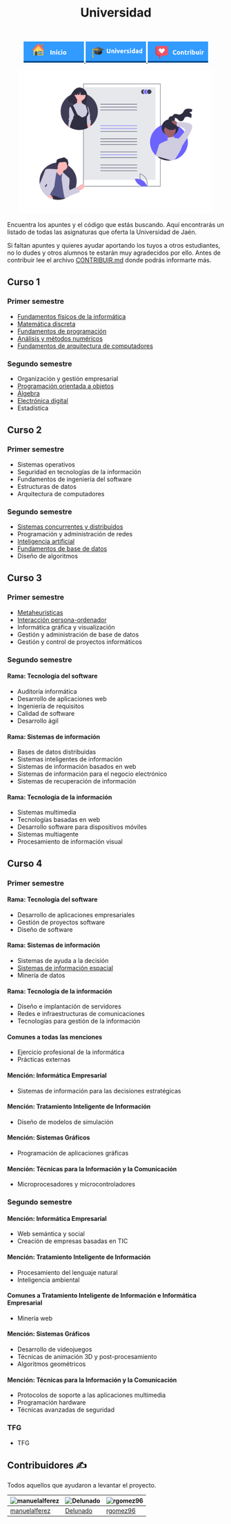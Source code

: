 <h1 align="center"> Universidad </h1> <br>
<p align="center">
          <a 		href="../README.md">
  <img alt="Inicio" title="Inicio" src="../imagenes/boton-inicio.png" width="140">
  </a>
      <a 		href="./">
  <img alt="Universidad" title="Universidad" src="../imagenes/boton-universidad.png" width="140">
  </a>
        <a 		href="../doc/CONTRIBUIR.md">
  <img alt="Contribuir" title="Contribuir" src="../imagenes/boton-contribuir.png" width="140">
  </a>
</p>
<p align="center">
    <img alt="HOME" title="HOME" src="../imagenes/universidad.png" width="450">
</p>





Encuentra los apuntes y el código que estás buscando. Aquí encontrarás un listado de todas las asignaturas que oferta la Universidad de Jaén.

 Si faltan apuntes y quieres ayudar aportando los tuyos a otros estudiantes, no lo dudes y otros alumnos te estarán muy agradecidos por ello. Antes de contribuir lee el archivo [CONTRIBUIR.md](https://github.com/Stuja/stuja/blob/master/doc/CONTRIBUIR.md) donde podrás informarte más.



## Curso 1 



### Primer semestre

- [Fundamentos físicos de la informática](asignaturas/Fundamentos%20Físicos%20de%20la%20Informática)
- [Matemática discreta](asignaturas/Matemática%20Discreta)
- [Fundamentos de programación](asignaturas/Fundamentos%20de%20programación)
- [Análisis y métodos numéricos](asignaturas/Análisis%20y%20Métodos%20Numéricos)
- [Fundamentos de arquitectura de computadores](asignaturas/Fundamentos%20de%20Arquitectura%20de%20Computadores)



### Segundo semestre

- Organización y gestión empresarial 
- [Programación orientada a objetos](asignaturas/Programación%20Orientada%20a%20Objetos) 
- [Álgebra](asignaturas/Álgebra) 
- [Electrónica digital](asignaturas/Electrónica%20Digital) 
- Estadística



## Curso 2



### Primer semestre

- Sistemas operativos 
- Seguridad en tecnologías de la información 
- Fundamentos de ingeniería del software
- Estructuras de datos 
- Arquitectura de computadores



### Segundo semestre

- [Sistemas concurrentes y distribuidos](asignaturas/Sistemas%20concurrentes%20y%20distribuidos) 
- Programación y administración de redes
- [Inteligencia artificial](asignaturas/Inteligencia%20Artificial) 
- [Fundamentos de base de datos](asignaturas/Fundamentos%20de%20bases%20de%20datos) 
- Diseño de algoritmos 



## Curso 3



### Primer semestre

- [Metaheurísticas](asignaturas/Metaheurísticas)
- [Interacción persona-ordenador](asignaturas/Interacción%20persona-ordenador)
- Informática gráfica y visualización
- Gestión y administración de base de datos 
- Gestión y control de proyectos informáticos 



### Segundo semestre

#### Rama: Tecnología del software

- Auditoría informática 
- Desarrollo de aplicaciones web
- Ingeniería de requisitos
- Calidad de software 
- Desarrollo ágil

#### Rama: Sistemas de información 

- Bases de datos distribuidas
- Sistemas inteligentes de información 
- Sistemas de información basados en web 
- Sistemas de información para el negocio electrónico
- Sistemas de recuperación de información 

#### Rama: Tecnología de la información

- Sistemas multimedia 
- Tecnologías basadas en web 
- Desarrollo software para dispositivos móviles
- Sistemas multiagente
- Procesamiento de información visual 



## Curso 4



### Primer semestre

#### Rama: Tecnología del software

- Desarrollo de aplicaciones empresariales 
- Gestión de proyectos software
- Diseño de software

#### Rama: Sistemas de información 

- Sistemas de ayuda a la decisión
- [Sistemas de información espacial](asignaturas/Sistemas%20De%20Información%20Espacial) 
- Minería de datos

#### Rama: Tecnología de la información

- Diseño e implantación de servidores
- Redes e infraestructuras de comunicaciones 
- Tecnologías para gestión de la información

#### Comunes a todas las menciones

- Ejercicio profesional de la informática
- Prácticas externas

#### Mención: Informática Empresarial

- Sistemas de información para las decisiones estratégicas

#### Mención: Tratamiento Inteligente de Información

- Diseño de modelos de simulación

#### Mención: Sistemas Gráficos

- Programación de aplicaciones gráficas

#### Mención: Técnicas para la Información y la Comunicación

- Microprocesadores y microcontroladores



### Segundo semestre

#### Mención: Informática Empresarial

- Web semántica y social
- Creación de empresas basadas en TIC

#### Mención: Tratamiento Inteligente de Información

- Procesamiento del lenguaje natural
- Inteligencia ambiental

#### Comunes a Tratamiento Inteligente de Información e Informática Empresarial
- Minería web

#### Mención: Sistemas Gráficos

- Desarrollo de videojuegos
- Técnicas de animación 3D y post-procesamiento
- Algoritmos geométricos

#### Mención: Técnicas para la Información y la Comunicación

- Protocolos de soporte a las aplicaciones multimedia
- Programación hardware
- Técnicas avanzadas de seguridad

### TFG

- TFG

## Contribuidores ✍️

Todos aquellos que ayudaron a levantar el proyecto.

| <img alt="manuelalferez" src="https://avatars1.githubusercontent.com/u/38152841?s=400&amp" width="50"> | <img alt="Delunado" src="https://avatars0.githubusercontent.com/u/11133623?s=400&v=4" width="50"> | <img alt="rgomez96" src="https://avatars3.githubusercontent.com/u/50320963?s=400&v=4" width="50"> |
| ------------------------------------------------------------ | ------------------------------------------------------------ | ------------------------------------------------------------ |
| [manuelalferez](https://github.com/manuelalferez)            | [Delunado](https://github.com/Delunado)                      | [rgomez96](https://github.com/rgomez96)                      |



